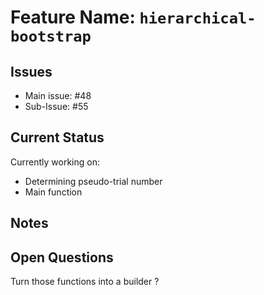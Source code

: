 # Feature Name: `hierarchical-bootstrap`

## Issues
- Main issue: #48
- Sub-Issue:  #55

## Current Status
Currently working on:
- Determining pseudo-trial number
- Main function

## Notes


## Open Questions
Turn those functions into a builder ?
